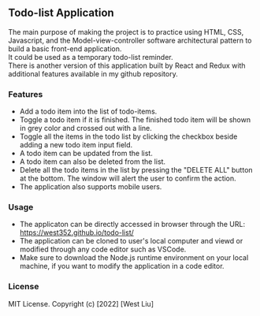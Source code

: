 ## Todo-list Application
The main purpose of making the project is to practice using HTML, CSS, Javascript, and the Model-view-controller software architectural pattern to build a basic front-end application.  
It could be used as a temporary todo-list reminder.  
There is another version of this application built by React and Redux with additional features available in my github repository.  

### Features
- Add a todo item into the list of todo-items.
- Toggle a todo item if it is finished. The finished todo item will be shown in grey color and crossed out with a line.
- Toggle all the items in the todo list by clicking the checkbox beside adding a new todo item input field.
- A todo item can be updated from the list.
- A todo item can also be deleted from the list.
- Delete all the todo items in the list by pressing the "DELETE ALL" button at the bottom. The window will alert the user to confirm the action.
- The application also supports mobile users. 

### Usage
- The applicaton can be directly accessed in browser through the URL: https://west352.github.io/todo-list/
- The application can be cloned to user's local computer and viewd or modified through any code editor such as VSCode.
- Make sure to download the Node.js runtime environment on your local machine, if you want to modify the application in a code editor.

### License
MIT License. Copyright (c) [2022] [West Liu]
